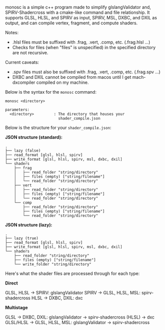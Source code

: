 monosc is a simple c++ program made to simplify glslangValidator and, SPIRV-Shadercross with a cmake-like command and file relationship. It supports GLSL, HLSL, and SPIRV as input, SPIRV, MSL, DXBC, and DXIL as output, and can compile vertex, fragment, and compute shaders.

Notes:
* .hlsl files must be suffixed with .frag, .vert, .comp, etc. (.frag.hlsl ...)
* Checks for files (when "files" is unspecified) in the specified directory are not recursive.

Current caveats:
* .spv files must also be suffixed with .frag, .vert, .comp, etc. (.frag.spv ...)
* DXBC and DXIL cannot be compiled from macos until I get mach-dxcompiler compiled on my machine.


Below is the syntax for the `monosc` command:
````
monosc <directory>

parameters:
  <directory>         : The directory that houses your
                        shader_compile.json
````

Below is the structure for your `shader_compile.json`:

**JSON structure (standard):**
````
.
├── lazy (false)
├── read_format [glsl, hlsl, spirv]
├── write_format [glsl, hlsl, spirv, msl, dxbc, dxil]
└── shaders
    ├── frag
    │   ├── read_folder "string/directory"
    │   ├── files (empty) ["string/filename"]
    │   └── read_folder "string/directory"
    ├── vert
    │   ├── read_folder "string/directory"
    │   ├── files (empty) ["string/filename"]
    │   └── read_folder "string/directory"
    └── comp
        ├── read_folder "string/directory"
        ├── files (empty) ["string/filename"]
        └── read_folder "string/directory"
````

**JSON structure (lazy):**
````
.
├── lazy (true)
├── read_format [glsl, hlsl, spirv]
├── write_format [glsl, hlsl, spirv, msl, dxbc, dxil]
└── shaders
    ├── read_folder "string/directory"
    ├── files (empty) ["string/filename"]
    └── write_folder "string/directory"
````


Here's what the shader files are processed through for each type:


**Direct**

GLSL, HLSL -> SPIRV: glslangValidator
SPIRV -> GLSL, HLSL, MSL: spirv-shadercross
HLSL -> DXBC, DXIL: dxc

**Multistage**

GLSL -> DXBC, DXIL: glslangValidator -> spirv-shadercross (HLSL) -> dxc
GLSL/HLSL -> GLSL, HLSL, MSL: glslangValidator -> spirv-shadercross
